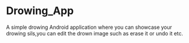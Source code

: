 # Drowing_App
 A simple drowing Android application where you can showcase your drowing sils,you can edit the drown image such as erase it or undo it etc.
